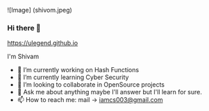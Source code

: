
![Image] (shivom.jpeg)

### Hi there 👋

https://ulegend.github.io

I'm Shivam

<!--
**ulegend/ulegend** is a ✨ _special_ ✨ repository because its `README.md` (this file) appears on your GitHub profile.
- 😄 Pronouns: ...
- ⚡ Fun fact: ...
-->

- 🔭 I’m currently working on Hash Functions
- 🌱 I’m currently learning Cyber Security
- 👯 I’m looking to collaborate in OpenSource projects
- 💬 Ask me about anything maybe I'll answer but I'll learn for sure.
- 📫 How to reach me: mail -> iamcs003@gmail.com
